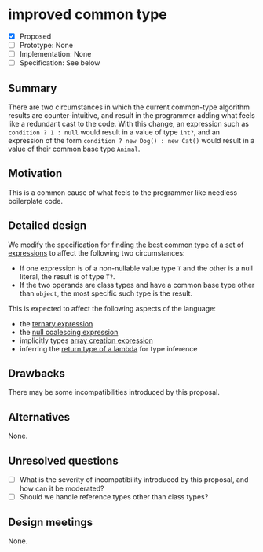 # improved common type

* [x] Proposed
* [ ] Prototype: None
* [ ] Implementation: None
* [ ] Specification: See below

## Summary
[summary]: #summary

There are two circumstances in which the current common-type algorithm results are counter-intuitive, and result in the programmer adding what feels like a redundant cast to the code. With this change, an expression such as `condition ? 1 : null` would result in a value of type `int?`, and an expression of the form `condition ? new Dog() : new Cat()` would result in a value of their common base type `Animal`.

## Motivation
[motivation]: #motivation

This is a common cause of what feels to the programmer like needless boilerplate code.

## Detailed design
[design]: #detailed-design

We modify the specification for [finding the best common type of a set of expressions](https://github.com/dotnet/csharplang/blob/master/spec/expressions.md#finding-the-best-common-type-of-a-set-of-expressions) to affect the following two circumstances:

- If one expression is of a non-nullable value type `T` and the other is a null literal, the result is of type `T?`.
- If the two operands are class types and have a common base type other than `object`, the most specific such type is the result.

This is expected to affect the following aspects of the language:

- the [ternary expression](https://github.com/dotnet/csharplang/blob/master/spec/expressions.md#conditional-operator)
- the [null coalescing expression](https://github.com/dotnet/csharplang/blob/master/spec/expressions.md#the-null-coalescing-operator)
- implicitly types [array creation expression](https://github.com/dotnet/csharplang/blob/master/spec/expressions.md#array-creation-expressions)
- inferring the [return type of a lambda](https://github.com/dotnet/csharplang/blob/master/spec/expressions.md#inferred-return-type) for type inference

## Drawbacks
[drawbacks]: #drawbacks

There may be some incompatibilities introduced by this proposal.

## Alternatives
[alternatives]: #alternatives

None.

## Unresolved questions
[unresolved]: #unresolved-questions

- [ ] What is the severity of incompatibility introduced by this proposal, and how can it be moderated?
- [ ] Should we handle reference types other than class types?

## Design meetings

None.

